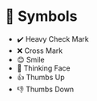🔣 Symbols
==============

- ✔️ Heavy Check Mark
- ❌ Cross Mark
- 😊 Smile
- 🤔 Thinking Face
- 👍 Thumbs Up
- 👎 Thumbs Down
